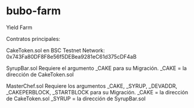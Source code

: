 # bubo-farm
Yield Farm

Contratos principales:

CakeToken.sol en BSC Testnet Network: 0x743Fa80DF8F8e56f5DEBea9281eC61d375cDF4aB

SyrupBar.sol Requiere el argumento _CAKE para su Migración. _CAKE = la dirección de CakeToken.sol

MasterChef.sol Requiere los argumentos _CAKE, _SYRUP, _DEVADDR, _CAKEPERBLOCK, _STARTBLOCK para su Migración. _CAKE = la dirección de CakeToken.sol _SYRUP = la dirección de SyrupBar.sol
